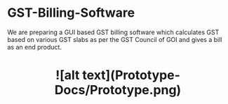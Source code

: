 # GST-Billing-Software
We are preparing a GUI based GST billing software which calculates GST based on various GST slabs as per the GST Council of GOI and gives a bill as an end product. 


<h1 align="center">![alt text](Prototype-Docs/Prototype.png)</h1>
